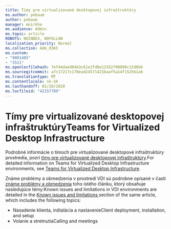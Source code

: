 ```yaml
---
title: Tímy pre virtualizované desktopovej infraštruktúry
ms.author: pebaum
author: pebaum
manager: mnirkhe
ms.audience: Admin
ms.topic: article
ROBOTS: NOINDEX, NOFOLLOW
localization_priority: Normal
ms.collection: Adm_O365
ms.custom:
- "9001485"
- "3521"
ms.openlocfilehash: 7ef44dae984b3c61e2fd0e13352f90898c15d8b6
ms.sourcegitcommit: a7c17217c170ead24571421baaf5a14f1525b1a6
ms.translationtype: MT
ms.contentlocale: sk-SK
ms.lasthandoff: 02/20/2020
ms.locfileid: "42157709"
---
```

# <a name="teams-for-virtualized-desktop-infrastructure"></a><span data-ttu-id="17051-102">Tímy pre virtualizované desktopovej infraštruktúry</span><span class="sxs-lookup"><span data-stu-id="17051-102">Teams for Virtualized Desktop Infrastructure</span></span>

<span data-ttu-id="17051-103">Podrobné informácie o tímoch pre virtualizované desktopové infraštruktúry prostredia, pozri [tímy pre virtualizované desktopovej infraštruktúry](https://docs.microsoft.com/en-us/microsoftteams/teams-for-vdi).</span><span class="sxs-lookup"><span data-stu-id="17051-103">For detailed information on Teams for Virtualized Desktop Infrastructure environments, see [Teams for Virtualized Desktop Infrastructure](https://docs.microsoft.com/en-us/microsoftteams/teams-for-vdi).</span></span>

<span data-ttu-id="17051-104">Známe problémy a obmedzenia v prostredí VDI sú podrobne opísané v časti [známe problémy a obmedzenia](https://docs.microsoft.com/en-us/microsoftteams/teams-for-vdi#known-issues-and-limitations) toho istého článku, ktorý obsahuje nasledujúce témy:</span><span class="sxs-lookup"><span data-stu-id="17051-104">Known issues and limitations in VDI environments are detailed in the [Known issues and limitations ](https://docs.microsoft.com/en-us/microsoftteams/teams-for-vdi#known-issues-and-limitations) section of the same article, which includes the following topics:</span></span>
 - <span data-ttu-id="17051-105">Nasadenie klienta, inštalácia a nastavenie</span><span class="sxs-lookup"><span data-stu-id="17051-105">Client deployment, installation, and setup</span></span>
 - <span data-ttu-id="17051-106">Volanie a stretnutia</span><span class="sxs-lookup"><span data-stu-id="17051-106">Calling and meetings</span></span>